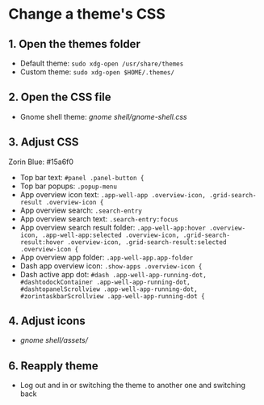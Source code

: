 # Change a theme's CSS

## 1. Open the themes folder
  - Default theme: ```sudo xdg-open /usr/share/themes```
  - Custom theme: ```sudo xdg-open $HOME/.themes/```
 
## 2. Open the CSS file
  - Gnome shell theme: *gnome shell/gnome-shell.css*
 
## 3. Adjust CSS
  Zorin Blue: #15a6f0
  - Top bar text: ```#panel .panel-button {```
  - Top bar popups: ```.popup-menu```
  - App overview icon text: ```.app-well-app .overview-icon, .grid-search-result .overview-icon {```
  - App overview search: ```.search-entry```
  - App overview search text: ```.search-entry:focus```
  - App overview search result folder: ```.app-well-app:hover .overview-icon, .app-well-app:selected .overview-icon, .grid-search-result:hover .overview-icon, .grid-search-result:selected .overview-icon {```
  - App overview app folder: ```.app-well-app.app-folder```
  - Dash app overview icon: ```.show-apps .overview-icon {```
  - Dash active app dot: ```#dash .app-well-app-running-dot, #dashtodockContainer .app-well-app-running-dot, #dashtopanelScrollview .app-well-app-running-dot, #zorintaskbarScrollview .app-well-app-running-dot {```

## 4. Adjust icons
  - *gnome shell/assets/*

## 6. Reapply theme
- Log out and in or switching the theme to another one and switching back
